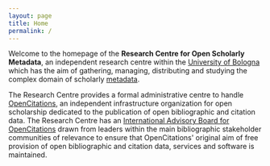```yaml
---
layout: page
title: Home
permalink: /
---
```


Welcome to the homepage of the **Research Centre for Open Scholarly Metadata**, an independent research centre within the [University of Bologna](https://www.unibo.it/en) which has the aim of gathering, managing, distributing and studying the complex domain of scholarly [metadata](https://en.wikipedia.org/wiki/Metadata). 

The Research Centre provides a formal administrative centre to handle [OpenCitations](http://opencitations.net), an independent infrastructure organization for open scholarship dedicated to the publication of open bibliographic and citation data. The Research Centre has an [International Advisory Board for OpenCitations](/board) drawn from leaders within the main bibliographic stakeholder communities of relevance to ensure that OpenCitations' original aim of free provision of open bibliographic and citation data, services and software is maintained.
